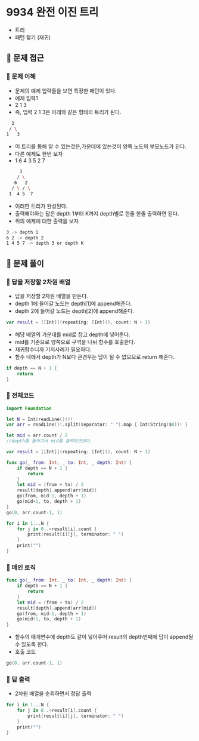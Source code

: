 # 9934 완전 이진 트리
- 트리
- 패턴 찾기 (재귀)

## 🍎 문제 접근
### 📖 문제 이해
- 문제의 예제 입력들을 보면 특정한 패턴이 있다.
- 예제 입력1
- 2 1 3
- 즉, 입력 2 1 3은 아래와 같은 형태의 트리가 된다.
```bash
  2
 / \
1   3
```
- 이 트리를 통해 알 수 있는것은,가운데에 있는것이 양쪽 노드의 부모노드가 된다.
- 다른 예제도 한번 보자
- 1 6 4 3 5 2 7
```bash
     3
    / \
   6   2
  / \ / \
 1  4 5  7
```
- 이러한 트리가 완성된다.
- 출력해야하는 답은 depth 1부터 K까지 depth별로 한줄 한줄 출력하면 된다.
- 위의 예제에 대한 출력을 보자
```bash
3 -> depth 1
6 2 -> depth 2
1 4 5 7 -> depth 3 or depth K
```
## 🍎 문제 풀이
### 📖 답을 저장할 2차원 배열
- 답을 저장할 2차원 배열을 만든다.
- depth 1에 들어갈 노드는 depth[1]에 append해준다.
- depth 2에 들어갈 노드는 depth[2]에 append해준다.
```swift
var result = [[Int]](repeating: [Int](), count: N + 1)
```
- 해당 배열의 가운데를 mid로 잡고 depth에 넣어준다.
- mid를 기준으로 양쪽으로 구역을 나눠 함수를 호출한다.
- 재귀함수니까 기저사례가 필요하다.
- 함수 내에서 depth가 N보다 큰경우는 답이 될 수 없으므로 return 해준다.
```swift
if depth == N + 1 {
    return
}
```

### 📖 전체코드
```swift
import Foundation

let N = Int(readLine()!)!
var arr = readLine()!.split(separator: " ").map { Int(String($0))! }

let mid = arr.count / 2
//depth를 들어가서 mid를 출력하면된다.

var result = [[Int]](repeating: [Int](), count: N + 1)

func go(_ from: Int, _ to: Int, _ depth: Int) {
    if depth == N + 1 {
        return
    }
    let mid = (from + to) / 2
    result[depth].append(arr[mid])
    go(from, mid-1, depth + 1)
    go(mid+1, to, depth + 1)
}
go(0, arr.count-1, 1)

for i in 1...N {
    for j in 0..<result[i].count {
        print(result[i][j], terminator: " ")
    }
    print("")
}
```

### 📖 메인 로직
```swift
func go(_ from: Int, _ to: Int, _ depth: Int) {
    if depth == N + 1 {
        return
    }
    let mid = (from + to) / 2
    result[depth].append(arr[mid])
    go(from, mid-1, depth + 1)
    go(mid+1, to, depth + 1)
}
```
- 함수의 매개변수에 depth도 같이 넣어주어 result의 depth번째에 답이 append될 수 있도록 한다.
- 호출 코드
```swift
go(0, arr.count-1, 1)
```

### 📖 답 출력
- 2차원 배열을 순회하면서 정답 출력
```swift
for i in 1...N {
    for j in 0..<result[i].count {
        print(result[i][j], terminator: " ")
    }
    print("")
}
```
